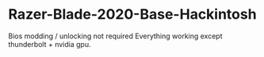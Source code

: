 # Razer-Blade-2020-Base-Hackintosh
Bios modding / unlocking not required
Everything working except thunderbolt + nvidia gpu.
